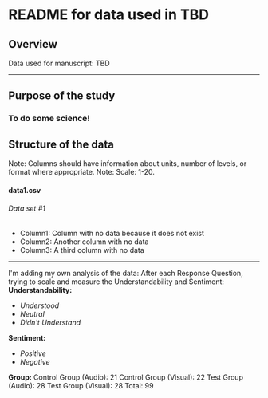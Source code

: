 # README for data used in TBD

## Overview 
Data used for manuscript: TBD 

***

## Purpose of the study 
### To do some science! 


## Structure of the data
Note: Columns should have information about units, number of levels, or format where appropriate.
Note: Scale: 1-20. 
#### data1.csv
###### Data set #1
* Column1: Column with no data because it does not exist
* Column2: Another column with no data
* Column3: A third column with no data

***

I'm adding my own analysis of the data: 
After each Response Question, trying to scale and measure the Understandability and Sentiment:
\
**Understandability:**
* _Understood_
* _Neutral_
* _Didn't Understand_

**Sentiment:**
* _Positive_ 
* _Negative_

**Group:**
Control Group (Audio): 21
Control Group (Visual): 22
Test Group (Audio): 28
Test Group (Visual): 28
Total: 99


